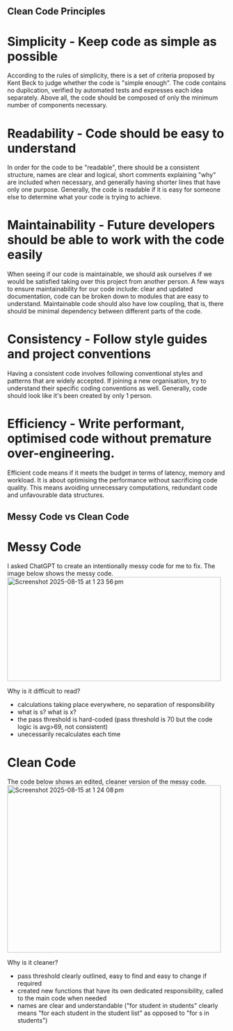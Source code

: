 ## Clean Code Principles

# Simplicity - Keep code as simple as possible

According to the rules of simplicity, there is a set of criteria proposed by Kent Beck to judge whether the code is "simple enough". The code contains no duplication, verified by automated tests and expresses each idea separately. Above all, the code should be composed of only the minimum number of components necessary.

# Readability - Code should be easy to understand

In order for the code to be "readable", there should be a consistent structure, names are clear and logical, short comments explaining "why" are included when necessary, and generally having shorter lines that have only one purpose. Generally, the code is readable if it is easy for someone else to determine what your code is trying to achieve. 

# Maintainability - Future developers should be able to work with the code easily

When seeing if our code is maintainable, we should ask ourselves if we would be satisfied taking over this project from another person. A few ways to ensure maintainability for our code include: clear and updated documentation, code can be broken down to modules that are easy to understand. Maintainable code should also have low coupling, that is, there should be minimal dependency between different parts of the code.

# Consistency - Follow style guides and project conventions

Having a consistent code involves following conventional styles and patterns that are widely accepted. If joining a new organisation, try to understand their specific coding conventions as well. Generally, code should look like it's been created by only 1 person. 

# Efficiency - Write performant, optimised code without premature over-engineering.

Efficient code means if it meets the budget in terms of latency, memory and workload. It is about optimising the performance without sacrificing code quality. This means avoiding unnecessary computations, redundant code and unfavourable data structures. 

## Messy Code vs Clean Code

# Messy Code

I asked ChatGPT to create an intentionally messy code for me to fix. The image below shows the messy code.
<img width="491" height="239" alt="Screenshot 2025-08-15 at 1 23 56 pm" src="https://github.com/user-attachments/assets/f8e53dd3-30d6-434c-9b15-d70790e57d72" />

Why is it difficult to read?
- calculations taking place everywhere, no separation of responsibility
- what is s? what is x?
- the pass threshold is hard-coded (pass threshold is 70 but the code logic is avg>69, not consistent)
- unecessarily recalculates each time

# Clean Code

The code below shows an edited, cleaner version of the messy code. 
<img width="491" height="384" alt="Screenshot 2025-08-15 at 1 24 08 pm" src="https://github.com/user-attachments/assets/58b71f05-d69e-4ab7-8375-ad060450fa75" />

Why is it cleaner?
- pass threshold clearly outlined, easy to find and easy to change if required
- created new functions that have its own dedicated responsibility, called to the main code when needed
- names are clear and understandable ("for student in students" clearly means "for each student in the student list" as opposed to "for s in students")
